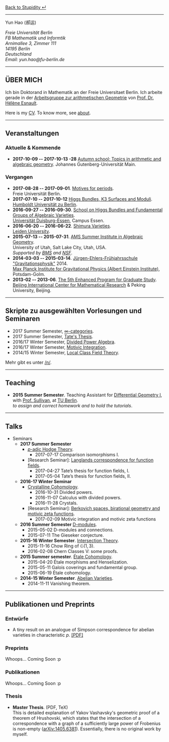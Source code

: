 [Back to Stupidity ↵](/)

- - - - - - - - - -

<p>Yun Hao (郝运)</p>
<address style="white-space: nowrap;">
Freie Universität Berlin<br>
FB Mathematik und Informtik<br>
Arnimallee 3, Zimmer 111<br>
14195 Berlin<br>
Deutschland<br>
Email: yun.hao@fu-berlin.de
</address>

<!--<div class="medium-2 columns align-self-middle">
<img alt= "It's NOT me!" src="images/black.jpg" style="">\
</div>-->
<!--
Note the slash after the image tag.
It prevents the image to be enclosed in <p></p>. See Pandoc's documents.
-->

- - - - - - - - - -

## ÜBER MICH

Ich bin Doktorand in Mathematik an der Freie Universitaet Berlin. 
Ich arbeite gerade in der [Arbeitsgruppe zur arithmetischen Geometrie][AG]
von [Prof. Dr. Hélène Esnault][Esnault].

Here is my [CV](#). To know more, see [about](#).

- - - - - - - - - -

## Veranstaltungen

### Aktuelle \& Kommende
* **2017-10-09  -- 2017-10-13 -28** [Autumn school: Topics in arithmetic and algebraic geometry][Mainz].
  Johannes Gutenberg-Universität Main.

### Vergangen
* **2017-08-28 -- 2017-09-01**. [Motives for periods][periods].\
  Freie Universität Berlin.
* **2017-07-10 -- 2017-10-12** [Higgs Bundles, K3 Surfaces and Moduli][higssk3moduli].\
  [Humboldt Universität zu Berlin][HUB].
* **2016-09-27 -- 2016-09-30**. [School on Higgs Bundles and Fundamental Groups of Algebraic Varieties][Higgs].\
  [Universität Duisburg-Essen][UniDuisburgEssen], Campus Essen.
* **2016-06-20 -- 2016-06-22**. [Shimura Varieties][leidenshimura].\
  [Leiden University][leidenu].
* **2015-07-13 -- 2015-07-31**. [AMS Summer Institute in Algebraic Geometry][Utah].\
  University of Utah, Salt Lake City, Utah, USA.\
  *Supported by [BMS][BMS] and [NSF]*.
* **2014-03-03 -- 2015-03-14**. [Jürgen-Ehlers-Frühjahrsschule "Gravitationsphysik"][GR] 2014.\
  [Max Planck Institute for Gravitational Physics (Albert Einstein Institute)][AEI], Potsdam-Golm.
* **2013-02 -- 2013-06**. [The 5th Enhanced Program for Graduate Study][BICMREPGS].\
  [Beijing International Center for Mathematical Research][BICMR] & Peking University, Beijing.

- - - - - - - - - -

## Skripte zu ausgewählten Vorlesungen und Seminaren

* 2017 Summer Semester, [$\infty$-categories](/files/17SS-Infinity-Categories.pdf).
* 2017 Summer Semester, [Tate's Thesis](/files/17SS-FS-Tates-Thesis.pdf).
* 2016/17 Winter Semester, [Divided Power Algebra](/files/16WS-Divided-Power-Crystal.pdf).
* 2016/17 Winter Semester, [Motivic Integration](/files/16WS-FS-Motivic-Integration.pdf).
* 2014/15 Winter Semester, [Local Class Field Theory](#).

Mehr gibt es unter [/n/](/n/).

- - - - - - - - - -

## Teaching

* **2015 Summer Semester**. Teaching Assistant for [Differential Geometry I][DG], with [Prof. Sullivan][Sullivan], at [TU Berlin][TUB].\
    *to assign and correct homework and to hold the tutorials*.

- - - - - - - - - -

## Talks
* Seminars
    - **2017 Summer Semester**
        + [$p$-adic Hodge Theory][padichodge].
            * 2017-07-17    Comparison isomorphisms I.
        + [Research Seminar]: [Langlands correspondence for function fields][geomlanglands].
            * 2017-04-27    Tate’s thesis for function fields, I.
            * 2017-05-04    Tate’s thesis for function fields, II.
    - **2016-17 Winter Seminar** 
        + [Crystalline Cohomology][Crystalline].
            * 2016-10-31    Divided powers.
            * 2016-11-07    Calculus with divided powers.
            * 2016-11-28    Crystals.
        + [Research Seminar]: [Berkovich spaces, birational geometry and motivic zeta functions][Berkovich].
            * 2017-02-09    Motivic integration and motivic zeta functions
    - **2016 Summer Semester** [D-modules][dmod].
        + 2015-05-02    D-modules and connections.
        + 2015-07-11    The Gieseker conjecture.
    - **2015-16 Winter Semester**. [Intersection Theory][intersection].
        + 2015-11-16    Chow Ring of $\mathbb{G}(1,3)$.
        + 2016-02-08    Chern Classes V: some proofs.
    - **2015 Summer semester**. [Étale Cohomology][etale].
        + 2015-04-20    Étale morphisms and Henselization.
        + 2015-05-11    Galois coverings and fundamental group.
        + 2015-06-19    Étale cohomology.
    - **2014-15 Winter Semester**. [Abelian Varieties][abv].
        + 2014-11-11    Vanishing theorem.

- - - - - - - - - - -

## Publikationen und Preprints

### Entwürfe

* A tiny result on an analogue of Simpson correspondence for abelian varieties
 in characteristic $p$. [[PDF]](/files/17SS-Simpson-Correspondence-AV-char-p.pdf)

### Preprints
Whoops... Coming Soon :p

### Publikationen
Whoops... Coming Soon :p

### Thesis

* **Master Thesis**. (PDF, TeX)\
This is detailed explanation of Yakov Vashavsky's geometric proof of
a theorem of Hrushovski, which states that the intersection of
a correspondence with a graph of a sufficiently large power of
Frobenius is non-empty ([arXiv:1405.6381][Vashavsky]).
Essentially, there is no original work by myself.


<a href="javascript:void(0);" id="rocketmeluncur" class="showrocket" ><i></i></a>

[alggrp]: http://www.math.fu-berlin.de/users/lei/algebraische%20Gruppen.html
[abv]: http://www.mi.fu-berlin.de/users/elenalavanda/ab_var2.html
[AEI]: http://www.aei.mpg.de/
[AG]:  http://www.mi.fu-berlin.de/en/math/groups/arithmetic_geometry/index.html
[BMS]: http://www.math-berlin.de
[Berkovich]: http://www.mi.fu-berlin.de/en/math/groups/arithmetic_geometry/research_seminar/berkovich_wise1617.html
[BICMREPGS]: http://www.bicmr.org/content/page/25.html
[BICMR]: http://www.bicmr.org/
[Crystalline]: http://page.mi.fu-berlin.de/katsief/crys.html
[CV]: /files/CV-20170121.pdf
[de Jong-He-Starr]: http://www.mi.fu-berlin.de/en/math/groups/arithmetic_geometry/research_seminar/sections_sose15.html
[dmod]: http://pub.math.leidenuniv.nl/~zomervruchtw/2016-dmod/
[deformation]: http://www2.mathematik.hu-berlin.de/~kemenymi/teaching/deformation-theory.html
[DG]: http://www3.math.tu-berlin.de/geometrie/Lehre/SS15/DGI/
[Esnault]: http://www.mi.fu-berlin.de/users/esnault/
[ellipticcurves]: http://www.mi.fu-berlin.de/users/ruelling/EC.html
[etale]: http://www.mi.fu-berlin.de/users/elenalavanda/etcohm.html
[FUB]: http://www.fu-berlin.de/
[geomlanglands]: http://www.mi.fu-berlin.de/en/math/groups/arithmetic_geometry/research_seminar/langlands_sose17.html
[GR]: http://ferienkurs.aei.mpg.de/
[higssk3moduli]: http://www2.mathematik.hu-berlin.de/~alggeo-webadmin/events/HBKM/conference.php
[Higgs]: http://higgs2016.sfb45.de/
[HUB]: https://www.hu-berlin.de/
[intersection]: /seminars/15WS-Intersection-Theory/
[leidenu]: https://www.universiteitleiden.nl/
[leidenshimura]: http://www.math.leidenuniv.nl/~wzomervr/2016-shimura/
[Liedtke]: http://www.mi.fu-berlin.de/en/math/groups/arithmetic_geometry/research_seminar/k3_wise1516.html
[Mainz]: https://www.agtz.mathematik.uni-mainz.de/arakelov-geometrie/junior-prof-dr-ariyan-javanpeykar/autumn-school-topics-in-arithmetic-and-algebraic-geometry/
[Maryna]: https://www.math.hu-berlin.de/~viazovsm/index.html
[modulispacesandgit]: http://userpage.fu-berlin.de/hoskins/moduli_and_GIT.html
[masterthesis]: /files/master-thesis.pdf
[masterthesissrc]: https://raw.githubusercontent.com/haoyun/master-thesis/master/main.tex
[motivic]: http://www.mi.fu-berlin.de/en/math/groups/arithmetic_geometry/research_seminar/motives_sose16.html
[NSF]: http://www.nsf.gov/
[periods]: https://people.math.ethz.ch/~jfresan/berlin.html
[padichodge]: http://www.mi.fu-berlin.de/users/tanyasrivas/p-adichodgetheory.html
[smatrix]: http://www2.mathematik.hu-berlin.de/~kreimer/teaching/introQFTOut/
[Sullivan]: http://page.math.tu-berlin.de/~sullivan/
[TUB]: http://www.tu-berlin.de/
[TF]: https://www.math.hu-berlin.de/~viazovsm/teachingSS15_theta.html
[UniDuisburgEssen]: https://www.uni-due.de/
[utah]: https://sites.google.com/site/2015summerinstitute/
[Vashavsky]: http://arxiv.org/abs/1405.6381